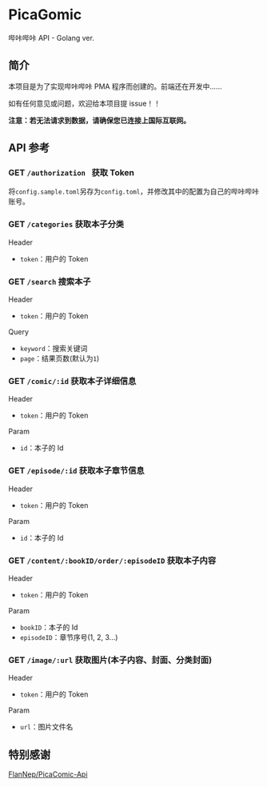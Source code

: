 # PicaGomic

哔咔哔咔 API - Golang ver.

## 简介

本项目是为了实现哔咔哔咔 PMA 程序而创建的。前端还在开发中…...

如有任何意见或问题，欢迎给本项目提 issue！！



**注意：若无法请求到数据，请确保您已连接上国际互联网。**

## API 参考

### GET `/authorization ` 获取 Token

将`config.sample.toml`另存为`config.toml`，并修改其中的配置为自己的哔咔哔咔账号。



### GET `/categories`  获取本子分类

Header

* `token`：用户的 Token



### GET `/search`  搜索本子

Header

* `token`：用户的 Token

Query

* `keyword`：搜索关键词
* `page`：结果页数(默认为`1`)



### GET `/comic/:id`  获取本子详细信息

Header

- `token`：用户的 Token

Param

* `id`：本子的 Id



### GET  `/episode/:id`  获取本子章节信息

Header

- `token`：用户的 Token

Param

- `id`：本子的 Id



### GET `/content/:bookID/order/:episodeID` 获取本子内容

Header

- `token`：用户的 Token

Param

- `bookID`：本子的 Id
- `episodeID`：章节序号(1, 2, 3...)



### GET `/image/:url`  获取图片(本子内容、封面、分类封面)

Header

- `token`：用户的 Token

Param

- `url`：图片文件名



## 特别感谢

[FlanNep/PicaComic-Api](https://github.com/FlanNep/PicaComic-Api)

